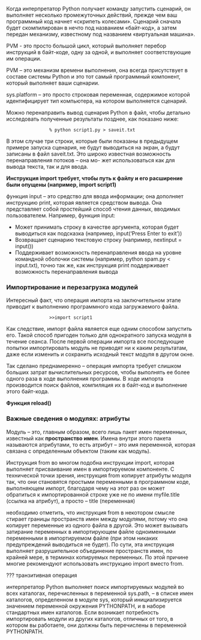 Когда интерпретатор Python получает команду запустить сценарий, он выполняет несколько промежуточных действий, прежде чем ваш программный код начнет «скрипеть колесами». Сценарий сначала будет скомпилирован в нечто под названием «байт-код», а затем передан механизму, известному под названием «виртуальная машина».  

PVM - это просто большой цикл, который выполняет перебор инструкций в байт-коде, одну за одной, и выполняет соответствующие им операции.

PVM – это механизм времени выполнения, она всегда присутствует в составе системы Python и это тот самый программный компонент, который выполняет ваши сценарии.  

sys.platform – это просто строковая переменная, содержимое которой идентифицирует тип компьютера, на котором выполняется сценарий.  

Можно перенаправить вывод сценария Python в файл, чтобы детально исследовать полученные результаты позднее, как показано ниже:  

                    % python script1.py > saveit.txt

В этом случае три строки, которые были показаны в предыдущем примере запуска сценария, не будут выводиться на экран, а будут записаны в файл saveit.txt. Это широко известная возможность перенаправления потоков – она мо-
жет использоваться как для вывода текста, так и для ввода.  

**Инструкция import требует, чтобы путь к файлу и его расширение были опущены (например, import script1)**  

функция input – это средство для ввода информации; она дополняет инструкцию print, которая является средством вывода. Она представляет собой простейший способ чтения данных, вводимых пользователем. Например, функция input:
 - Может принимать строку в качестве аргумента, которая будет выводиться как подсказка (например, input(‘Press Enter to exit’))
 - Возвращает сценарию текстовую строку (например, nextinput = input())
 - Поддерживает возможность перенаправления ввода на уровне командной оболочки системы (например, python spam.py < input.txt), точно так же, как инструкция print поддерживает возможность перенаправления вывода  

### Импортирование и перезагрузка модулей  
Интересный факт, что операция импорта на заключительном этапе приводит к выполнению программного кода загружаемого файла.  

                    >>import script1

Как следствие, импорт файла является еще одним способом запустить его. Такой способ пригоден только для однократного запуска модуля в течение сеанса. После первой операции импорта все последующие попытки импортировать модуль не приводят ни к каким результатам, даже если изменить и сохранить исходный текст модуля в другом окне.  

Так сделано преднамеренно – операция импорта требует слишком больших затрат вычислительных ресурсов, чтобы выполнять ее более одного раза в ходе выполнения программы. В ходе импорта производится поиск файлов, компиляция их в байт-код и выполнение этого байт-кода.  

**Функция reload()**  

### Важные сведения о модулях: атрибуты  
Модуль – это, главным образом, всего лишь пакет имен переменных, известный как **пространство имен**. Имена внутри этого пакета называются атрибутами, то есть атрибут – это имя переменной, которая связана с определенным объектом (таким как модуль).  

Инструкция from во многом подобна инструкции import, которая выполняет присваивание имен в импортируемом компоненте.
С технической точки зрения, инструкция from копирует атрибуты модуля так, что они становятся простыми переменными в программном коде, выполняющем импорт, благодаря чему на этот раз он может обратиться к импортированной строке уже не по имени myfile.title (ссылка на атрибут), а просто – title (переменная)  

необходимо отметить, что инструкция from в некотором смысле стирает границы пространств имен между модулями, потому что она копирует переменные из одного файла в другой. Это может вызывать затирание переменных в импортирующем файле одноименными переменными в импортируемом файле (при этом никаких предупреждений выводиться не будет). По сути, эта инструкция выполняет разрушительное объединение пространств имен, по крайней мере, в терминах копируемых переменных. По этой причине многие рекомендуют использовать инструкцию import вместо from.

??? транзитивная операция

интерпретатор Python выполняет поиск импортируемых модулей во всех каталогах, перечисленных в переменной sys.path, – в списке имен каталогов, определенном в модуле sys, который инициализируется значением переменной окружения PYTHONPATH, и в наборе стандартных имен каталогов. Если возникает потребность импортировать модули из других каталогов, отличных от того, в котором вы работаете, они должны быть перечислены в переменной PYTHONPATH.  

